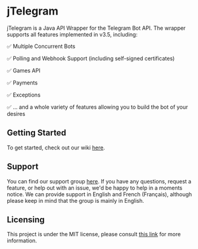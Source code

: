 # jTelegram

jTelegram is a Java API Wrapper for the Telegram Bot API. The wrapper supports all features implemented in v3.5, including:

✅ Multiple Concurrent Bots

✅ Polling and Webhook Support (including self-signed certificates)

✅ Games API

✅ Payments

✅ Exceptions

✅ ... and a whole variety of features allowing you to build the bot of your desires

## Getting Started

To get started, check out our wiki [here](wiki).

## Support

You can find our support group [here](https://t.me/jTelegramSupport).
If you have any questions, request a feature, or help out with an issue, we'd be happy to help in a moments notice.
We can provide support in English and French (Français), although please keep in mind that the group is mainly in English.

## Licensing

This project is under the MIT license, please consult [this link](https://github.com/aaomidi/jTelegramBotAPI/blob/master/LICENSE) for more information.
